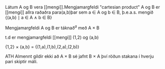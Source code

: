 Látum A og B vera [[mengi]].Mengjamargfeldi "cartesian product" A og B er [[mengi]] allra raðaðra para(a,b)þar sem a ∈ A og b ∈ B,
þ.e.a.s. mengið
{(a,b) $\mid$ a $\in$ A $\land$ b $\in$ B}

Mengjamargfeldi A og B er táknað$^a$ með A $\times$ B

t.d er mengjamargfeldi [[mengi]] (1,2) og (a,b)

{1,2} $\times$ {a,b} = {(1,a),(1,b),(2,a),(2,b)}

ATH
Almennt gildir ekki að A $\times$ B sé jafnt B $\times$ A því röðun stakana í hverju pari skiptir máli.